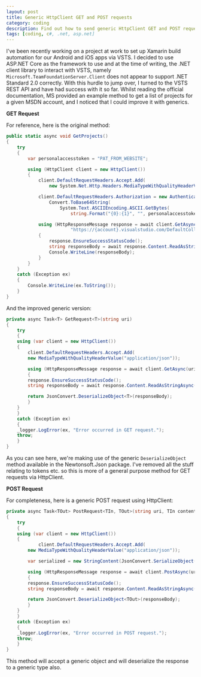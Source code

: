 ```yaml
---
layout: post
title: Generic HttpClient GET and POST requests
category: coding
description: Find out how to send generic HttpClient GET and POST requests using Newtonsoft.Json
tags: [coding, c#, .net, asp.net]
---
```


I've been recently working on a project at work to set up Xamarin build automation for our Android and iOS apps via VSTS. I decided to use ASP.NET Core as the framework
to use and at the time of writing, the .NET client library to interact with VSTS, namely `Microsoft.TeamFoundationServer.Client` does not appear to support .NET Standard 2.0 correctly.
With this hurdle to jump over, I turned to the VSTS REST API and have had success with it so far. Whilst reading the official documentation, MS provided an example
method to get a list of projects for a given MSDN account, and I noticed that I could improve it with generics.

**GET Request**

For reference, here is the original method:

```csharp
public static async void GetProjects()
{
    try
    {
        var personalaccesstoken = "PAT_FROM_WEBSITE";

        using (HttpClient client = new HttpClient())
        {
            client.DefaultRequestHeaders.Accept.Add(
                new System.Net.Http.Headers.MediaTypeWithQualityHeaderValue("application/json"));

            client.DefaultRequestHeaders.Authorization = new AuthenticationHeaderValue("Basic",
                Convert.ToBase64String(
                    System.Text.ASCIIEncoding.ASCII.GetBytes(
                        string.Format("{0}:{1}", "", personalaccesstoken))));

            using (HttpResponseMessage response = await client.GetAsync(
                        "https://{account}.visualstudio.com/DefaultCollection/_apis/projects"))
            {
                response.EnsureSuccessStatusCode();
                string responseBody = await response.Content.ReadAsStringAsync();
                Console.WriteLine(responseBody);
            }
        }
    }
    catch (Exception ex)
    {
        Console.WriteLine(ex.ToString());
    }
}
```

And the improved generic version:

```csharp
private async Task<T> GetRequest<T>(string uri)
{
    try
    {
	using (var client = new HttpClient())
	{
	    client.DefaultRequestHeaders.Accept.Add(
		new MediaTypeWithQualityHeaderValue("application/json"));

	    using (HttpResponseMessage response = await client.GetAsync(uri))
	    {
		response.EnsureSuccessStatusCode();
		string responseBody = await response.Content.ReadAsStringAsync();

		return JsonConvert.DeserializeObject<T>(responseBody);
	    }
	}
    }
    catch (Exception ex)
    {
	_logger.LogError(ex, "Error occurred in GET request.");
	throw;
    }
}
```

As you can see here, we're making use of the generic `DeserializeObject` method available in the Newtonsoft.Json package. I've removed all the stuff relating to tokens etc. so
this is more of a general purpose method for GET requests via HttpClient.


**POST Request**

For completeness, here is a generic POST request using HttpClient:

```csharp
private async Task<TOut> PostRequest<TIn, TOut>(string uri, TIn content)
{
    try
    {
	using (var client = new HttpClient())
	{
            client.DefaultRequestHeaders.Accept.Add(
		new MediaTypeWithQualityHeaderValue("application/json"));

	    var serialized = new StringContent(JsonConvert.SerializeObject(content), Encoding.UTF8, "application/json");

	    using (HttpResponseMessage response = await client.PostAsync(uri, serialized))
	    {
		response.EnsureSuccessStatusCode();
		string responseBody = await response.Content.ReadAsStringAsync();

		return JsonConvert.DeserializeObject<TOut>(responseBody);
	    }
	}
    }
    catch (Exception ex)
    {
	_logger.LogError(ex, "Error occurred in POST request.");
	throw;
    }
}
```

This method will accept a generic object and will deserialize the response to a generic type also.
